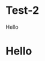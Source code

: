 # Test-2
<script>
  body {
    background-color: rgb(250, 250, 250);
  }
</script>
Hello
<body><h1>Hello</h1></body>
